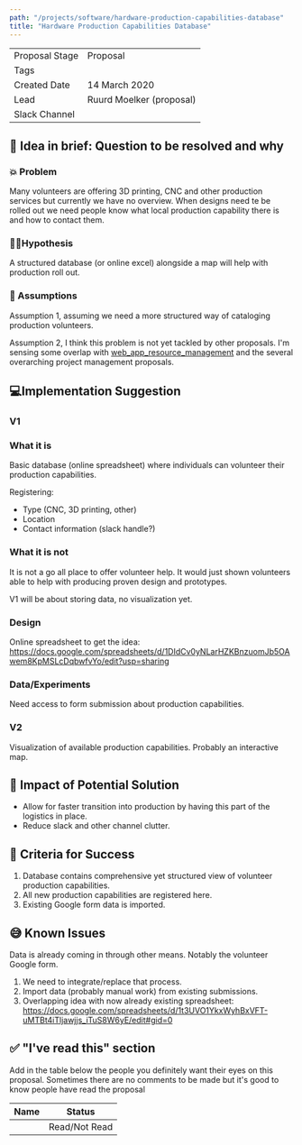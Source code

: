 ```yaml
---
path: "/projects/software/hardware-production-capabilities-database"
title: "Hardware Production Capabilities Database"
---
```


| | |
|-|-|
| Proposal Stage | Proposal |
| Tags           |      |
| Created Date   | 14 March 2020 |
| Lead           | Ruurd Moelker (proposal) |
| Slack Channel  |      |

## 📃 Idea in brief: Question to be resolved and why

### 💥 Problem

Many volunteers are offering 3D printing, CNC and other production services but currently we have no overview.
When designs need te be rolled out we need people know what local production capability there is and how to contact them.

### 👨‍🔬Hypothesis

A structured database (or online excel) alongside a map will help with production roll out.

### 🤔 Assumptions

Assumption 1, assuming we need a more structured way of cataloging production volunteers.

Assumption 2, I think this problem is not yet tackled by other proposals.
I'm sensing some overlap with [web_app_resource_management](https://github.com/Helpful-Engineers/resources/blob/master/software/proposals/web_app_resource_management.md)
and the several overarching project management proposals.

## 💻Implementation Suggestion

### V1

### What it is
Basic database (online spreadsheet) where individuals can volunteer their production capabilities.

Registering:
* Type (CNC, 3D printing, other)
* Location
* Contact information (slack handle?)

### What it is not
It is not a go all place to offer volunteer help.
It would just shown volunteers able to help with producing proven design and prototypes.

V1 will be about storing data, no visualization yet.

### Design
Online spreadsheet to get the idea: https://docs.google.com/spreadsheets/d/1DIdCv0yNLarHZKBnzuomJb5OAwem8KpMSLcDqbwfvYo/edit?usp=sharing

### Data/Experiments
Need access to form submission about production capabilities.

### V2
Visualization of available production capabilities.
Probably an interactive map.

## 💪 Impact of Potential Solution

* Allow for faster transition into production by having this part of the logistics in place.
* Reduce slack and other channel clutter.


## 🙌 Criteria for Success
1. Database contains comprehensive yet structured view of volunteer production capabilities.
1. All new production capabilities are registered here.
1. Existing Google form data is imported. 

## 😅 Known Issues

Data is already coming in through other means.
Notably the volunteer Google form.
1. We need to integrate/replace that process.
1. Import data (probably manual work) from existing submissions. 
1. Overlapping idea with now already existing spreadsheet: https://docs.google.com/spreadsheets/d/1t3UVO1YkxWyhBxVFT-uMTBt4iTljawjjs_iTuS8W6yE/edit#gid=0

## ✅ "I've read this" section
Add in the table below the people you definitely want their eyes on this proposal. Sometimes there are no comments to be made but it's good to know people have read the proposal

| Name | Status |
|-|-|
|  |  Read/Not Read    |
